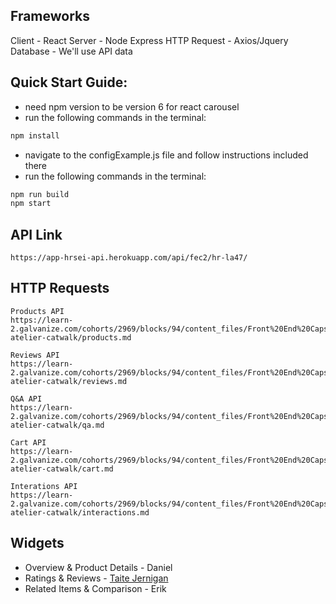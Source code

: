 ## Frameworks
  Client - React
  Server - Node Express
  HTTP Request - Axios/Jquery
  Database - We'll use API data
  
## Quick Start Guide:
- need npm version to be version 6 for react carousel
- run the following commands in the terminal:
```bash
npm install
```
- navigate to the configExample.js file and follow instructions included there
- run the following commands in the terminal:
```bash
npm run build
npm start
```

## API Link
    https://app-hrsei-api.herokuapp.com/api/fec2/hr-la47/

## HTTP Requests
    Products API
    https://learn-2.galvanize.com/cohorts/2969/blocks/94/content_files/Front%20End%20Capstone/project-atelier-catwalk/products.md

    Reviews API
    https://learn-2.galvanize.com/cohorts/2969/blocks/94/content_files/Front%20End%20Capstone/project-atelier-catwalk/reviews.md

    Q&A API
    https://learn-2.galvanize.com/cohorts/2969/blocks/94/content_files/Front%20End%20Capstone/project-atelier-catwalk/qa.md

    Cart API
    https://learn-2.galvanize.com/cohorts/2969/blocks/94/content_files/Front%20End%20Capstone/project-atelier-catwalk/cart.md

    Interations API
    https://learn-2.galvanize.com/cohorts/2969/blocks/94/content_files/Front%20End%20Capstone/project-atelier-catwalk/interactions.md

## Widgets
- Overview & Product Details - Daniel
- Ratings & Reviews - [Taite Jernigan](https://github.com/taite510)
- Related Items & Comparison - Erik
